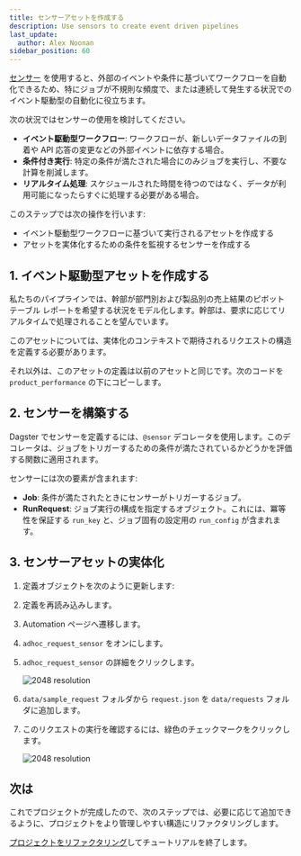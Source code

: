 ```yaml
---
title: センサーアセットを作成する
description: Use sensors to create event driven pipelines
last_update:
  author: Alex Noonan
sidebar_position: 60
---
```


[センサー](/guides/automate/sensors) を使用すると、外部のイベントや条件に基づいてワークフローを自動化できるため、特にジョブが不規則な頻度で、または連続して発生する状況でのイベント駆動型の自動化に役立ちます。

次の状況ではセンサーの使用を検討してください。

- **イベント駆動型ワークフロー**: ワークフローが、新しいデータファイルの到着や API 応答の変更などの外部イベントに依存する場合。
- **条件付き実行**: 特定の条件が満たされた場合にのみジョブを実行し、不要な計算を削減します。
- **リアルタイム処理**: スケジュールされた時間を待つのではなく、データが利用可能になったらすぐに処理する必要がある場合。

このステップでは次の操作を行います:

- イベント駆動型ワークフローに基づいて実行されるアセットを作成する
- アセットを実体化するための条件を監視するセンサーを作成する

## 1. イベント駆動型アセットを作成する

私たちのパイプラインでは、幹部が部門別および製品別の売上結果のピボット テーブル レポートを希望する状況をモデル化します。幹部は、要求に応じてリアルタイムで処理されることを望んでいます。

このアセットについては、実体化のコンテキストで期待されるリクエストの構造を定義する必要があります。

それ以外は、このアセットの定義は以前のアセットと同じです。次のコードを `product_performance` の下にコピーします。

<CodeExample
  path="docs_snippets/docs_snippets/guides/tutorials/etl_tutorial/etl_tutorial/definitions.py"
  language="python"
  lineStart="275"
  lineEnd="312"
/>

## 2. センサーを構築する

Dagster でセンサーを定義するには、`@sensor` デコレータを使用します。このデコレータは、ジョブをトリガーするための条件が満たされているかどうかを評価する関数に適用されます。

センサーには次の要素が含まれます:

- **Job**: 条件が満たされたときにセンサーがトリガーするジョブ。
- **RunRequest**: ジョブ実行の構成を指定するオブジェクト。これには、冪等性を保証する `run_key` と、ジョブ固有の設定用の `run_config` が含まれます。

<CodeExample
  path="docs_snippets/docs_snippets/guides/tutorials/etl_tutorial/etl_tutorial/definitions.py"
  language="python"
  lineStart="314"
  lineEnd="355"
/>

## 3. センサーアセットの実体化

1. 定義オブジェクトを次のように更新します:

<CodeExample
  path="docs_snippets/docs_snippets/guides/tutorials/etl_tutorial/etl_tutorial/definitions.py"
  language="python"
  lineStart="357"
  lineEnd="373"
/>

2. 定義を再読み込みします。

3. Automation ページへ遷移します。

4. `adhoc_request_sensor` をオンにします。

5. `adhoc_request_sensor` の詳細をクリックします。

   ![2048 resolution](/images/tutorial/etl-tutorial/sensor-evaluation.png)

6. `data/sample_request` フォルダから `request.json` を `data/requests` フォルダに追加します。

7. このリクエストの実行を確認するには、緑色のチェックマークをクリックします。

   ![2048 resolution](/images/tutorial/etl-tutorial/sensor-asset-run.png)


## 次は

これでプロジェクトが完成したので、次のステップでは、必要に応じて追加できるように、プロジェクトをより管理しやすい構造にリファクタリングします。

[プロジェクトをリファクタリング](/etl-pipeline-tutorial/refactor-your-project)してチュートリアルを終了します。
